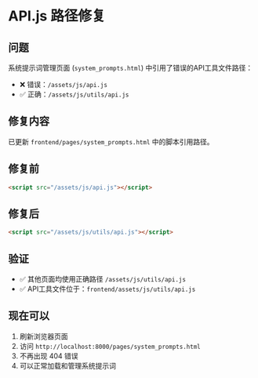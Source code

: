 # API.js 路径修复

## 问题
系统提示词管理页面 (`system_prompts.html`) 中引用了错误的API工具文件路径：
- ❌ 错误：`/assets/js/api.js`
- ✅ 正确：`/assets/js/utils/api.js`

## 修复内容
已更新 `frontend/pages/system_prompts.html` 中的脚本引用路径。

## 修复前
```html
<script src="/assets/js/api.js"></script>
```

## 修复后
```html
<script src="/assets/js/utils/api.js"></script>
```

## 验证
- ✅ 其他页面均使用正确路径 `/assets/js/utils/api.js`
- ✅ API工具文件位于：`frontend/assets/js/utils/api.js`

## 现在可以
1. 刷新浏览器页面
2. 访问 `http://localhost:8000/pages/system_prompts.html`
3. 不再出现 404 错误
4. 可以正常加载和管理系统提示词
